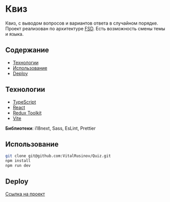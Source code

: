 # Квиз

Квиз, с выводом вопросов и вариантов ответа в случайном порядке.
Проект реализован по архитектуре [FSD](https://feature-sliced.design/ru/docs).
Есть возможность смены темы и языка.

## Содержание

- [Технологии](#технологии)
- [Использование](#использование)
- [Deploy](#deploy)

## Технологии

- [TypeScript](https://www.typescriptlang.org/)
- [React](https://react.dev/)
- [Redux Toolkit](https://redux-toolkit.js.org/)
- [Vite](https://vite.dev/)

**Библиотеки**: i18next, Sass, EsLint, Prettier

## Использование

```sh
git clone git@github.com:VitalRusinov/Quiz.git
npm install
npm run dev
```

## Deploy

[Ссылка на проект](https://quiz-bice-six.vercel.app/)
